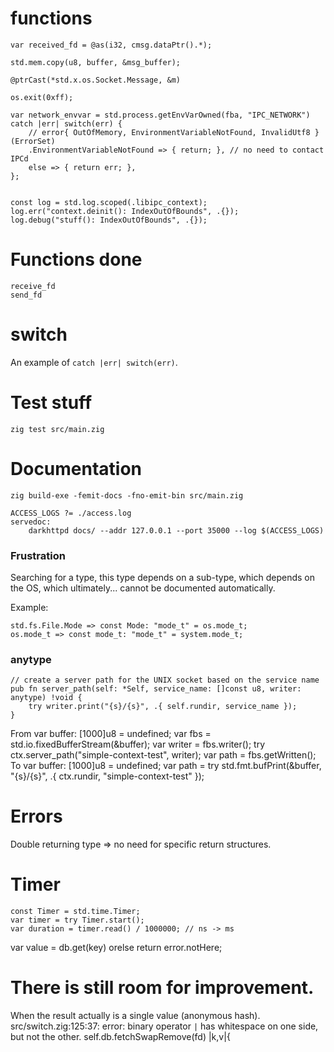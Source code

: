 # functions

	var received_fd = @as(i32, cmsg.dataPtr().*);

	std.mem.copy(u8, buffer, &msg_buffer);

	@ptrCast(*std.x.os.Socket.Message, &m)

	os.exit(0xff);

	var network_envvar = std.process.getEnvVarOwned(fba, "IPC_NETWORK") catch |err| switch(err) {
	    // error{ OutOfMemory, EnvironmentVariableNotFound, InvalidUtf8 } (ErrorSet)
	    .EnvironmentVariableNotFound => { return; }, // no need to contact IPCd
	    else => { return err; },
	};


	const log = std.log.scoped(.libipc_context);
	log.err("context.deinit(): IndexOutOfBounds", .{});
	log.debug("stuff(): IndexOutOfBounds", .{});

# Functions done

	receive_fd
	send_fd

# switch

An example of `catch |err| switch(err)`.

# Test stuff

	zig test src/main.zig

# Documentation

	zig build-exe -femit-docs -fno-emit-bin src/main.zig

	ACCESS_LOGS ?= ./access.log
	servedoc:
		darkhttpd docs/ --addr 127.0.0.1 --port 35000 --log $(ACCESS_LOGS)

### Frustration

Searching for a type, this type depends on a sub-type, which depends on the OS, which ultimately... cannot be documented automatically.

Example:

	std.fs.File.Mode => const Mode: "mode_t" = os.mode_t;
	os.mode_t => const mode_t: "mode_t" = system.mode_t;

### anytype

    // create a server path for the UNIX socket based on the service name
    pub fn server_path(self: *Self, service_name: []const u8, writer: anytype) !void {
        try writer.print("{s}/{s}", .{ self.rundir, service_name });
    }

From
    var buffer: [1000]u8 = undefined;
    var fbs = std.io.fixedBufferStream(&buffer);
    var writer = fbs.writer();
    try ctx.server_path("simple-context-test", writer);
    var path = fbs.getWritten();
To
    var buffer: [1000]u8 = undefined;
    var path = try std.fmt.bufPrint(&buffer, "{s}/{s}", .{ ctx.rundir, "simple-context-test" });


# Errors

Double returning type => no need for specific return structures.

# Timer

	const Timer = std.time.Timer;
	var timer = try Timer.start();
	var duration = timer.read() / 1000000; // ns -> ms

var value = db.get(key) orelse return error.notHere;

# There is still room for improvement.

When the result actually is a single value (anonymous hash).
	src/switch.zig:125:37: error: binary operator `|` has whitespace on one side, but not the other.
	        self.db.fetchSwapRemove(fd) |k,v|{
